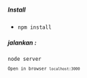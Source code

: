 <h5>Install</h5>
<ul>
  <li><code>npm install</code></li>

</ul>
<h5>jalankan : </h5>
<code>node server<code>
<p>Open in browser <code>localhost:3000</code></p>
